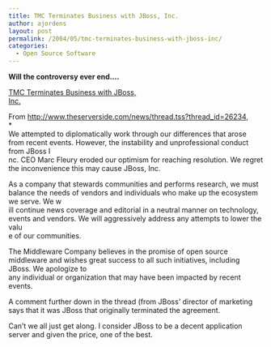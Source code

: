 ```yaml
---
title: TMC Terminates Business with JBoss, Inc.
author: ajordens
layout: post
permalink: /2004/05/tmc-terminates-business-with-jboss-inc/
categories:
  - Open Source Software
---
```

**Will the controversy ever end&#8230;.**

[TMC Terminates Business with JBoss,  
Inc.][1]

From <http://www.theserverside.com/news/thread.tss?thread_id=26234>,  
*  
We attempted to diplomatically work through our differences that arose from recent events. However, the instability and unprofessional conduct from JBoss I  
nc. CEO Marc Fleury eroded our optimism for reaching resolution. We regret the inconvenience this may cause JBoss, Inc.</p> 

As a company that stewards communities and performs research, we must balance the needs of vendors and individuals who make up the ecosystem we serve. We w  
ill continue news coverage and editorial in a neutral manner on technology, events and vendors. We will aggressively address any attempts to lower the valu  
e of our communities.

The Middleware Company believes in the promise of open source middleware and wishes great success to all such initiatives, including JBoss. We apologize to  
any individual or organization that may have been impacted by recent events.  
</i>

A comment further down in the thread (from JBoss&#8217; director of marketing says that it was JBoss that originally terminated the agreement.

Can&#8217;t we all just get along. I consider JBoss to be a decent application server and given the price, one of the best.

 [1]: http://www.theserverside.com/news/thread.tss?thread_id=26234 "TMC Terminates Business with JBoss, Inc."